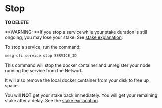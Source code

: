 # Stop

**TO DELETE**

**WARNING: **If you stop a service while your stake duration is still ongoing, you may lose your stake. See [stake explanation](../start-here/what-is-a-node.md#stake).

To stop a service, run the command:

```bash
mesg-cli service stop SERVICE_ID
```

This command will stop the docker container and unregister your node running the service from the Network.

It will also remove the local docker container from your disk to free up space.

You will **NOT** get your stake back immediately. You will get your remaining stake after a delay. See the [stake explanation](../start-here/what-is-a-node.md#stake).

